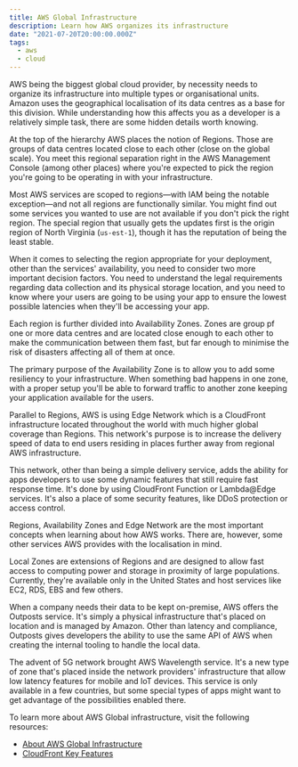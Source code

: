 ```yaml
---
title: AWS Global Infrastructure
description: Learn how AWS organizes its infrastructure
date: "2021-07-20T20:00:00.000Z"
tags: 
  - aws
  - cloud
---
```


AWS being the biggest global cloud provider, by necessity needs to organize its infrastructure into multiple types or
organisational units. Amazon uses the geographical localisation of its data centres as a base for this division. While
understanding how this affects you as a developer is a relatively simple task, there are some hidden details worth
knowing.

At the top of the hierarchy AWS places the notion of Regions. Those are groups of data centres located close to each
other (close on the global scale). You meet this regional separation right in the AWS Management Console (among other
places) where you're expected to pick the region you're going to be operating in with your infrastructure.

Most AWS services are scoped to regions—with IAM being the notable exception—and not all regions are functionally
similar. You might find out some services you wanted to use are not available if you don't pick the right region. The
special region that usually gets the updates first is the origin region of North Virginia (`us-est-1`), though it has
the reputation of being the least stable.

When it comes to selecting the region appropriate for your deployment, other than the services' availability, you need
to consider two more important decision factors. You need to understand the legal requirements regarding data collection
and its physical storage location, and you need to know where your users are going to be using your app to ensure the
lowest possible latencies when they'll be accessing your app.

Each region is further divided into Availability Zones. Zones are group pf one or more data centres and are located
close enough to each other to make the communication between them fast, but far enough to minimise the risk of disasters
affecting all of them at once.

The primary purpose of the Availability Zone is to allow you to add some resiliency to your infrastructure. When
something bad happens in one zone, with a proper setup you'll be able to forward traffic to another zone keeping your
application available for the users.

Parallel to Regions, AWS is using Edge Network which is a CloudFront infrastructure located throughout the world with
much higher global coverage than Regions. This network's purpose is to increase the delivery speed of data to end users
residing in places further away from regional AWS infrastructure.

This network, other than being a simple delivery service, adds the ability for apps developers to use some dynamic
features that still require fast response time. It's done by using CloudFront Function or Lambda@Edge services. It's
also a place of some security features, like DDoS protection or access control.

Regions, Availability Zones and Edge Network are the most important concepts when learning about how AWS works. There
are, however, some other services AWS provides with the localisation in mind.

Local Zones are extensions of Regions and are designed to allow fast access to computing power and storage in proximity
of large populations. Currently, they're available only in the United States and host services like EC2, RDS, EBS and
few others.

When a company needs their data to be kept on-premise, AWS offers the Outposts service. It's simply a physical
infrastructure that's placed on location and is managed by Amazon. Other than latency and compliance, Outposts gives
developers the ability to use the same API of AWS when creating the internal tooling to handle the local data.

The advent of 5G network brought AWS Wavelength service. It's a new type of zone that's placed inside the network
providers' infrastructure that allow low latency features for mobile and IoT devices. This service is only available in
a few countries, but some special types of apps might want to get advantage of the possibilities enabled there.

To learn more about AWS Global infrastructure, visit the following resources:

- [About AWS Global Infrastructure](https://aws.amazon.com/about-aws/global-infrastructure/)
- [CloudFront Key Features](https://aws.amazon.com/cloudfront/features/)
